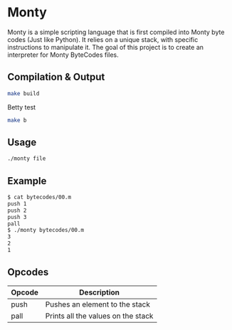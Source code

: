 # Monty

Monty is a simple scripting language that is first compiled into Monty byte codes (Just like Python). It relies on a unique stack, with specific instructions to manipulate it. The goal of this project is to create an interpreter for Monty ByteCodes files.

## Compilation & Output

```bash
make build
```

Betty test

```bash
make b
```

## Usage

```bash
./monty file
```

## Example

```bash
$ cat bytecodes/00.m
push 1
push 2
push 3
pall
$ ./monty bytecodes/00.m
3
2
1
```

## Opcodes

| Opcode | Description |
| --- | --- |
| push | Pushes an element to the stack |
| pall | Prints all the values on the stack |
